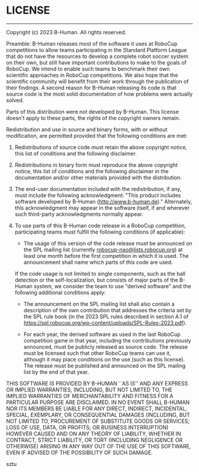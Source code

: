 # LICENSE
------------------------------------------------------------------
Copyright (c) 2023 B-Human.  All rights reserved.


Preamble: B-Human releases most of the software it uses at RoboCup
competitions to allow teams participating in the Standard Platform
League that do not have the resources to develop a complete robot
soccer system on their own, but still have important contributions
to make to the goals of RoboCup. We intend to enable such teams to
benchmark their own scientific approaches in RoboCup competitions.
We also hope that the scientific community will benefit from their
work through the publication of their findings.
A second reason for B-Human releasing its code is that source code
is the most solid documentation of how problems were actually
solved.


Parts of this distribution were not developed by B-Human.
This license doesn't apply to these parts, the rights of the
copyright owners remain.

Redistribution and use in source and binary forms, with or without
modification, are permitted provided that the following conditions
are met:

 1. Redistributions of source code must retain the above copyright
    notice, this list of conditions and the following disclaimer.

 2. Redistributions in binary form must reproduce the above
    copyright notice, this list of conditions and the following
    disclaimer in the documentation and/or other materials provided
    with the distribution.

 3. The end-user documentation included with the redistribution, if
    any, must include the following acknowledgment:
    "This product includes software developed by B-Human
     (http://www.b-human.de)."
    Alternately, this acknowledgment may appear in the software
    itself, if and wherever such third-party acknowledgments
    normally appear.

 4. To use parts of this B-Human code release in a RoboCup
    competition, participating teams must fulfill the following
    conditions (if applicable):

      - The usage of this version of the code release must be
        announced on the SPL mailing list (currently
        robocup-nao@lists.robocup.org) at least one month before
        the first competition in which it is used. The announcement
        shall name which parts of this code are used.
      
    If the code usage is not limited to single components, such
    as the ball detection or the self-localization, but consists
    of major parts of the B-Human system, we consider the team
    to use "derived software" and the following additional
    conditions apply:
      
      - The announcement on the SPL mailing list shall also contain
        a description of the own contribution that addresses the
        criteria set by the SPL rule book (in the 2023 SPL rules
        described in section A.1 of
        https://spl.robocup.org/wp-content/uploads/SPL-Rules-2023.pdf).

      - For each year, the derived software as used in the last
        RoboCup competition game in that year, including the
        contributions previously announced, must be publicly
        released as source code. The release must be licensed such
        that other RoboCup teams can use it, although it may place
        conditions on the use (such as this license). The release
        must be published and announced on the SPL mailing list by
        the end of that year.


THIS SOFTWARE IS PROVIDED BY B-HUMAN ``AS IS'' AND ANY
EXPRESS OR IMPLIED WARRANTIES, INCLUDING, BUT NOT LIMITED TO,
THE IMPLIED WARRANTIES OF MERCHANTABILITY AND FITNESS FOR A
PARTICULAR PURPOSE ARE DISCLAIMED. IN NO EVENT SHALL
B-HUMAN NOR ITS MEMBERS BE LIABLE FOR ANY DIRECT, INDIRECT,
INCIDENTAL, SPECIAL, EXEMPLARY, OR CONSEQUENTIAL DAMAGES
(INCLUDING, BUT NOT LIMITED TO, PROCUREMENT OF SUBSTITUTE GOODS
OR SERVICES; LOSS OF USE, DATA, OR PROFITS; OR BUSINESS
INTERRUPTION) HOWEVER CAUSED AND ON ANY THEORY OF LIABILITY,
WHETHER IN CONTRACT, STRICT LIABILITY, OR TORT (INCLUDING
NEGLIGENCE OR OTHERWISE) ARISING IN ANY WAY OUT OF THE USE OF
THIS SOFTWARE, EVEN IF ADVISED OF THE POSSIBILITY OF SUCH DAMAGE.

sztu